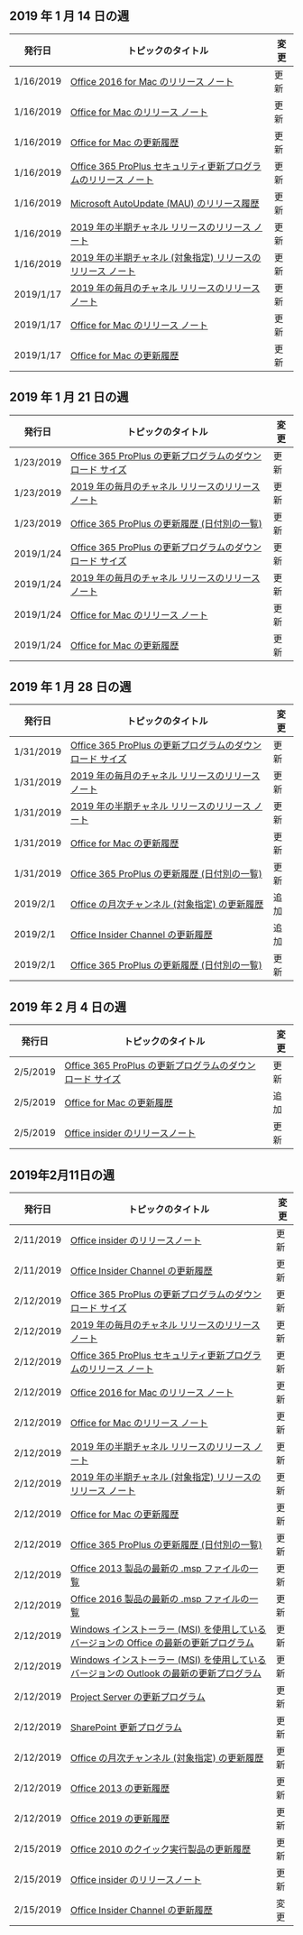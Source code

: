<!-- This file is generated automatically each week. Changes made to this file will be overwritten.-->




## <a name="week-of-january-14-2019"></a>2019 年 1 月 14 日の週


| 発行日 |トピックのタイトル | 変更 |
|------|------------|--------|
| 1/16/2019 | [Office 2016 for Mac のリリース ノート](/OfficeUpdates/release-notes-office-2016-mac) | 更新 |
| 1/16/2019 | [Office for Mac のリリース ノート](/OfficeUpdates/release-notes-office-for-mac) | 更新 |
| 1/16/2019 | [Office for Mac の更新履歴](/OfficeUpdates/update-history-office-for-mac) | 更新 |
| 1/16/2019 | [Office 365 ProPlus セキュリティ更新プログラムのリリース ノート](/OfficeUpdates/office365-proplus-security-updates) | 更新 |
| 1/16/2019 | [Microsoft AutoUpdate (MAU) のリリース履歴](/OfficeUpdates/release-history-microsoft-autoupdate) | 更新 |
| 1/16/2019 | [2019 年の半期チャネル リリースのリリース ノート](/OfficeUpdates/semi-annual-channel-2019) | 更新 |
| 1/16/2019 | [2019 年の半期チャネル (対象指定) リリースのリリース ノート](/OfficeUpdates/semi-annual-channel-targeted-2019) | 更新 |
| 2019/1/17 | [2019 年の毎月のチャネル リリースのリリース ノート](/OfficeUpdates/monthly-channel-2019) | 更新 |
| 2019/1/17 | [Office for Mac のリリース ノート](/OfficeUpdates/release-notes-office-for-mac) | 更新 |
| 2019/1/17 | [Office for Mac の更新履歴](/OfficeUpdates/update-history-office-for-mac) | 更新 |


## <a name="week-of-january-21-2019"></a>2019 年 1 月 21 日の週


| 発行日 |トピックのタイトル | 変更 |
|------|------------|--------|
| 1/23/2019 | [Office 365 ProPlus の更新プログラムのダウンロード サイズ](/OfficeUpdates/download-sizes-office365-proplus-updates) | 更新 |
| 1/23/2019 | [2019 年の毎月のチャネル リリースのリリース ノート](/OfficeUpdates/monthly-channel-2019) | 更新 |
| 1/23/2019 | [Office 365 ProPlus の更新履歴 (日付別の一覧)](/OfficeUpdates/update-history-office365-proplus-by-date) | 更新 |
| 2019/1/24 | [Office 365 ProPlus の更新プログラムのダウンロード サイズ](/OfficeUpdates/download-sizes-office365-proplus-updates) | 更新 |
| 2019/1/24 | [2019 年の毎月のチャネル リリースのリリース ノート](/OfficeUpdates/monthly-channel-2019) | 更新 |
| 2019/1/24 | [Office for Mac のリリース ノート](/OfficeUpdates/release-notes-office-for-mac) | 更新 |
| 2019/1/24 | [Office for Mac の更新履歴](/OfficeUpdates/update-history-office-for-mac) | 更新 |


## <a name="week-of-january-28-2019"></a>2019 年 1 月 28 日の週


| 発行日 |トピックのタイトル | 変更 |
|------|------------|--------|
| 1/31/2019 | [Office 365 ProPlus の更新プログラムのダウンロード サイズ](/OfficeUpdates/download-sizes-office365-proplus-updates) | 更新 |
| 1/31/2019 | [2019 年の毎月のチャネル リリースのリリース ノート](/OfficeUpdates/monthly-channel-2019) | 更新 |
| 1/31/2019 | [2019 年の半期チャネル リリースのリリース ノート](/OfficeUpdates/semi-annual-channel-2019) | 更新 |
| 1/31/2019 | [Office for Mac の更新履歴](/OfficeUpdates/update-history-office-for-mac) | 更新 |
| 1/31/2019 | [Office 365 ProPlus の更新履歴 (日付別の一覧)](/OfficeUpdates/update-history-office365-proplus-by-date) | 更新 |
| 2019/2/1 | [Office の月次チャンネル (対象指定) の更新履歴](/OfficeUpdates/update-history-monthly-channel-targeted) | 追加 |
| 2019/2/1 | [Office Insider Channel の更新履歴](/OfficeUpdates/update-history-office-insider) | 追加 |
| 2019/2/1 | [Office 365 ProPlus の更新履歴 (日付別の一覧)](/OfficeUpdates/update-history-office365-proplus-by-date) | 更新 |


## <a name="week-of-february-04-2019"></a>2019 年 2 月 4 日の週


| 発行日 |トピックのタイトル | 変更 |
|------|------------|--------|
| 2/5/2019 | [Office 365 ProPlus の更新プログラムのダウンロード サイズ](/OfficeUpdates/download-sizes-office365-proplus-updates) | 更新 |
| 2/5/2019 | [Office for Mac の更新履歴](/OfficeUpdates/release-notes-office-insider) | 追加 |
| 2/5/2019 | [Office insider のリリースノート](/OfficeUpdates/release-notes-office-insider) | 更新 |


## <a name="week-of-february-11-2019"></a>2019年2月11日の週


| 発行日 |トピックのタイトル | 変更 |
|------|------------|--------|
| 2/11/2019 | [Office insider のリリースノート](/OfficeUpdates/release-notes-office-insider) | 更新 |
| 2/11/2019 | [Office Insider Channel の更新履歴](/OfficeUpdates/update-history-office-insider) | 更新 |
| 2/12/2019 | [Office 365 ProPlus の更新プログラムのダウンロード サイズ](/OfficeUpdates/download-sizes-office365-proplus-updates) | 更新 |
| 2/12/2019 | [2019 年の毎月のチャネル リリースのリリース ノート](/OfficeUpdates/monthly-channel-2019) | 更新 |
| 2/12/2019 | [Office 365 ProPlus セキュリティ更新プログラムのリリース ノート](/OfficeUpdates/office365-proplus-security-updates) | 更新 |
| 2/12/2019 | [Office 2016 for Mac のリリース ノート](/OfficeUpdates/release-notes-office-2016-mac) | 更新 |
| 2/12/2019 | [Office for Mac のリリース ノート](/OfficeUpdates/release-notes-office-for-mac) | 更新 |
| 2/12/2019 | [2019 年の半期チャネル リリースのリリース ノート](/OfficeUpdates/semi-annual-channel-2019) | 更新 |
| 2/12/2019 | [2019 年の半期チャネル (対象指定) リリースのリリース ノート](/OfficeUpdates/semi-annual-channel-targeted-2019) | 更新 |
| 2/12/2019 | [Office for Mac の更新履歴](/OfficeUpdates/update-history-office-for-mac) | 更新 |
| 2/12/2019 | [Office 365 ProPlus の更新履歴 (日付別の一覧)](/OfficeUpdates/update-history-office365-proplus-by-date) | 更新 |
| 2/12/2019 | [Office 2013 製品の最新の .msp ファイルの一覧](/OfficeUpdates/msp-files-office-2013) | 更新 |
| 2/12/2019 | [Office 2016 製品の最新の .msp ファイルの一覧](/OfficeUpdates/msp-files-office-2016) | 更新 |
| 2/12/2019 | [Windows インストーラー (MSI) を使用しているバージョンの Office の最新の更新プログラム](/OfficeUpdates/office-updates-msi) | 更新 |
| 2/12/2019 | [Windows インストーラー (MSI) を使用しているバージョンの Outlook の最新の更新プログラム](/OfficeUpdates/outlook-updates-msi) | 更新 |
| 2/12/2019 | [Project Server の更新プログラム](/OfficeUpdates/project-server-updates) | 更新 |
| 2/12/2019 | [SharePoint 更新プログラム](/OfficeUpdates/sharepoint-updates) | 更新 |
| 2/12/2019 | [Office の月次チャンネル (対象指定) の更新履歴](/OfficeUpdates/update-history-monthly-channel-targeted) | 更新 |
| 2/12/2019 | [Office 2013 の更新履歴](/OfficeUpdates/update-history-office-2013) | 更新 |
| 2/12/2019 | [Office 2019 の更新履歴](/OfficeUpdates/update-history-office-2019) | 更新 |
| 2/15/2019 | [Office 2010 のクイック実行製品の更新履歴](/OfficeUpdates/update-history-office-2010-click-to-run) | 更新 |
| 2/15/2019 | [Office insider のリリースノート](/OfficeUpdates/release-notes-office-insider) | 更新 |
| 2/15/2019 | [Office Insider Channel の更新履歴](/OfficeUpdates/update-history-office-insider) | 変更 |
